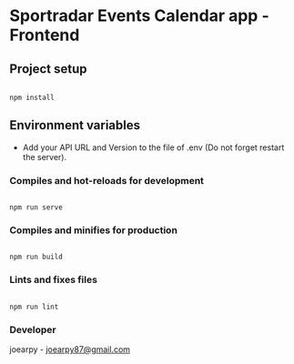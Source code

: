 
# Sportradar Events Calendar app - Frontend

  

## Project setup

```

npm install

```
## Environment variables
  
 

 - Add your API URL and Version to the file of .env (Do not forget restart the server).

### Compiles and hot-reloads for development

```

npm run serve

```

  

### Compiles and minifies for production

```

npm run build

```

  

### Lints and fixes files

```

npm run lint

```

  

### Developer

joearpy - joearpy87@gmail.com
